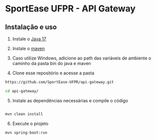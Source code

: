 # SportEase UFPR - API Gateway


## Instalação e uso

1. Instale o [Java 17](https://www.oracle.com/java/technologies/javase/jdk17-archive-downloads.html) 

2. Instale o [maven](https://maven.apache.org/download.cgi) 

3. Caso utilize Windows, adicione ao path das variáveis de ambiente o caminho da pasta bin do java e maven

4. Clone esse repositório e acesse a pasta

```sh
https://github.com/SportEase-UFPR/api-gateway.git

cd api-gateway/
```

5. Instale as dependências necessárias e compile o código

```sh

mvn clean install

```

6. Execute o projeto

```sh
mvn spring-boot:run
```

